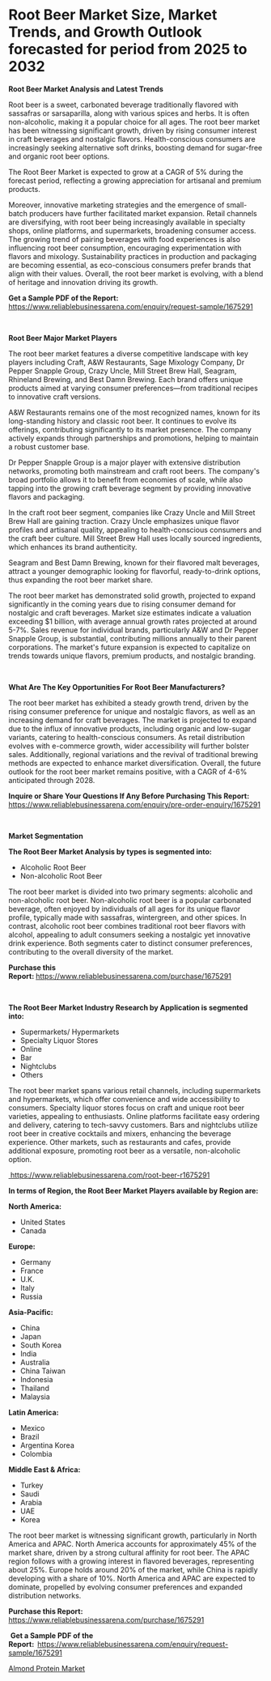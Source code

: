<p><h1>Root Beer Market Size, Market Trends, and Growth Outlook forecasted for period from 2025 to 2032</h1></p><p><strong>Root Beer Market Analysis and Latest Trends</strong></p>
<p><p>Root beer is a sweet, carbonated beverage traditionally flavored with sassafras or sarsaparilla, along with various spices and herbs. It is often non-alcoholic, making it a popular choice for all ages. The root beer market has been witnessing significant growth, driven by rising consumer interest in craft beverages and nostalgic flavors. Health-conscious consumers are increasingly seeking alternative soft drinks, boosting demand for sugar-free and organic root beer options. </p><p>The Root Beer Market is expected to grow at a CAGR of 5% during the forecast period, reflecting a growing appreciation for artisanal and premium products. </p><p>Moreover, innovative marketing strategies and the emergence of small-batch producers have further facilitated market expansion. Retail channels are diversifying, with root beer being increasingly available in specialty shops, online platforms, and supermarkets, broadening consumer access. The growing trend of pairing beverages with food experiences is also influencing root beer consumption, encouraging experimentation with flavors and mixology. Sustainability practices in production and packaging are becoming essential, as eco-conscious consumers prefer brands that align with their values. Overall, the root beer market is evolving, with a blend of heritage and innovation driving its growth.</p></p>
<p><strong>Get a Sample PDF of the Report:&nbsp;</strong> <a href="https://www.reliablebusinessarena.com/enquiry/request-sample/1675291?utm_campaign=2335&utm_medium=2&utm_source=Github&utm_content=ia&utm_term=14022025&utm_id=root-beer">https://www.reliablebusinessarena.com/enquiry/request-sample/1675291</a></p>
<p>&nbsp;</p>
<p><strong>Root Beer Major Market Players</strong></p>
<p><p>The root beer market features a diverse competitive landscape with key players including Craft, A&W Restaurants, Sage Mixology Company, Dr Pepper Snapple Group, Crazy Uncle, Mill Street Brew Hall, Seagram, Rhineland Brewing, and Best Damn Brewing. Each brand offers unique products aimed at varying consumer preferences—from traditional recipes to innovative craft versions.</p><p>A&W Restaurants remains one of the most recognized names, known for its long-standing history and classic root beer. It continues to evolve its offerings, contributing significantly to its market presence. The company actively expands through partnerships and promotions, helping to maintain a robust customer base.</p><p>Dr Pepper Snapple Group is a major player with extensive distribution networks, promoting both mainstream and craft root beers. The company's broad portfolio allows it to benefit from economies of scale, while also tapping into the growing craft beverage segment by providing innovative flavors and packaging.</p><p>In the craft root beer segment, companies like Crazy Uncle and Mill Street Brew Hall are gaining traction. Crazy Uncle emphasizes unique flavor profiles and artisanal quality, appealing to health-conscious consumers and the craft beer culture. Mill Street Brew Hall uses locally sourced ingredients, which enhances its brand authenticity.</p><p>Seagram and Best Damn Brewing, known for their flavored malt beverages, attract a younger demographic looking for flavorful, ready-to-drink options, thus expanding the root beer market share.</p><p>The root beer market has demonstrated solid growth, projected to expand significantly in the coming years due to rising consumer demand for nostalgic and craft beverages. Market size estimates indicate a valuation exceeding $1 billion, with average annual growth rates projected at around 5-7%. Sales revenue for individual brands, particularly A&W and Dr Pepper Snapple Group, is substantial, contributing millions annually to their parent corporations. The market's future expansion is expected to capitalize on trends towards unique flavors, premium products, and nostalgic branding.</p></p>
<p>&nbsp;</p>
<p><strong>What Are The Key Opportunities For Root Beer Manufacturers?</strong></p>
<p><p>The root beer market has exhibited a steady growth trend, driven by the rising consumer preference for unique and nostalgic flavors, as well as an increasing demand for craft beverages. The market is projected to expand due to the influx of innovative products, including organic and low-sugar variants, catering to health-conscious consumers. As retail distribution evolves with e-commerce growth, wider accessibility will further bolster sales. Additionally, regional variations and the revival of traditional brewing methods are expected to enhance market diversification. Overall, the future outlook for the root beer market remains positive, with a CAGR of 4-6% anticipated through 2028.</p></p>
<p><strong>Inquire or Share Your Questions If Any Before Purchasing This Report:</strong> <a href="https://www.reliablebusinessarena.com/enquiry/pre-order-enquiry/1675291?utm_campaign=2335&utm_medium=2&utm_source=Github&utm_content=ia&utm_term=14022025&utm_id=root-beer">https://www.reliablebusinessarena.com/enquiry/pre-order-enquiry/1675291</a></p>
<p>&nbsp;</p>
<p><strong>Market Segmentation</strong></p>
<p><strong>The Root Beer Market Analysis by types is segmented into:</strong></p>
<p><ul><li>Alcoholic Root Beer</li><li>Non-alcoholic Root Beer</li></ul></p>
<p><p>The root beer market is divided into two primary segments: alcoholic and non-alcoholic root beer. Non-alcoholic root beer is a popular carbonated beverage, often enjoyed by individuals of all ages for its unique flavor profile, typically made with sassafras, wintergreen, and other spices. In contrast, alcoholic root beer combines traditional root beer flavors with alcohol, appealing to adult consumers seeking a nostalgic yet innovative drink experience. Both segments cater to distinct consumer preferences, contributing to the overall diversity of the market.</p></p>
<p><strong>Purchase this Report:&nbsp;</strong><a href="https://www.reliablebusinessarena.com/purchase/1675291?utm_campaign=2335&utm_medium=2&utm_source=Github&utm_content=ia&utm_term=14022025&utm_id=root-beer">https://www.reliablebusinessarena.com/purchase/1675291</a></p>
<p>&nbsp;</p>
<p><strong>The Root Beer Market Industry Research by Application is segmented into:</strong></p>
<p><ul><li>Supermarkets/ Hypermarkets</li><li>Specialty Liquor Stores</li><li>Online</li><li>Bar</li><li>Nightclubs</li><li>Others</li></ul></p>
<p><p>The root beer market spans various retail channels, including supermarkets and hypermarkets, which offer convenience and wide accessibility to consumers. Specialty liquor stores focus on craft and unique root beer varieties, appealing to enthusiasts. Online platforms facilitate easy ordering and delivery, catering to tech-savvy customers. Bars and nightclubs utilize root beer in creative cocktails and mixers, enhancing the beverage experience. Other markets, such as restaurants and cafes, provide additional exposure, promoting root beer as a versatile, non-alcoholic option.</p></p>
<p><a href="https://www.reliablebusinessarena.com/root-beer-r1675291?utm_campaign=2335&utm_medium=2&utm_source=Github&utm_content=ia&utm_term=14022025&utm_id=root-beer">&nbsp;https://www.reliablebusinessarena.com/root-beer-r1675291</a></p>
<p><strong>In terms of Region, the Root Beer Market Players available by Region are:</strong></p>
<p>
    <p> <strong> North America: </strong>
        <ul>
            <li>United States</li>
            <li>Canada</li>
        </ul>
        </p> 
    <p> <strong> Europe: </strong>
        <ul>
            <li>Germany</li>
            <li>France</li>
            <li>U.K.</li>
            <li>Italy</li>
            <li>Russia</li>
        </ul>
        </p> 
    <p> <strong> Asia-Pacific: </strong>
        <ul>
            <li>China</li>
            <li>Japan</li>
            <li>South Korea</li>
            <li>India</li>
            <li>Australia</li>
            <li>China Taiwan</li>
            <li>Indonesia</li>
            <li>Thailand</li>
            <li>Malaysia</li>
        </ul>
        </p> 
    <p> <strong> Latin America: </strong>
        <ul>
            <li>Mexico</li>
            <li>Brazil</li>
            <li>Argentina Korea</li>
            <li>Colombia</li>
        </ul>
        </p> 
    <p> <strong> Middle East & Africa: </strong>
        <ul>
            <li>Turkey</li>
            <li>Saudi</li>
            <li>Arabia</li>
            <li>UAE</li>
            <li>Korea</li>
        </ul>
    </p>
    </p>
<p><p>The root beer market is witnessing significant growth, particularly in North America and APAC. North America accounts for approximately 45% of the market share, driven by a strong cultural affinity for root beer. The APAC region follows with a growing interest in flavored beverages, representing about 25%. Europe holds around 20% of the market, while China is rapidly developing with a share of 10%. North America and APAC are expected to dominate, propelled by evolving consumer preferences and expanded distribution networks.</p></p>
<p><strong>Purchase this Report: </strong><a href="https://www.reliablebusinessarena.com/purchase/1675291?utm_campaign=2335&utm_medium=2&utm_source=Github&utm_content=ia&utm_term=14022025&utm_id=root-beer">https://www.reliablebusinessarena.com/purchase/1675291</a></p>
<p>&nbsp;<strong>Get a Sample PDF of the Report:&nbsp;&nbsp;</strong><a href="https://www.reliablebusinessarena.com/enquiry/request-sample/1675291?utm_campaign=2335&utm_medium=2&utm_source=Github&utm_content=ia&utm_term=14022025&utm_id=root-beer">https://www.reliablebusinessarena.com/enquiry/request-sample/1675291</a></p>
<p><strong></strong></p>
<p><p><a href="https://github.com/mezokathleen834/Market-Research-Report-List-1/blob/main/almond-protein-market.md?utm_campaign=2335&utm_medium=2&utm_source=Github&utm_content=ia&utm_term=14022025&utm_id=root-beer">Almond Protein Market</a></p></p>